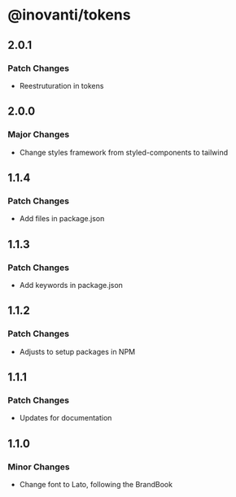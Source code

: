 # @inovanti/tokens

## 2.0.1

### Patch Changes

- Reestruturation in tokens

## 2.0.0

### Major Changes

- Change styles framework from styled-components to tailwind

## 1.1.4

### Patch Changes

- Add files in package.json

## 1.1.3

### Patch Changes

- Add keywords in package.json

## 1.1.2

### Patch Changes

- Adjusts to setup packages in NPM

## 1.1.1

### Patch Changes

- Updates for documentation

## 1.1.0

### Minor Changes

- Change font to Lato, following the BrandBook
